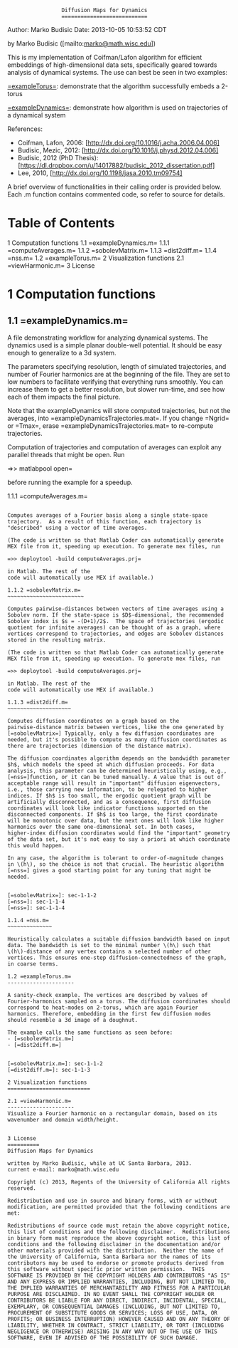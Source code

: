                      Diffusion Maps for Dynamics
                     ===========================

Author: Marko Budisic
Date: 2013-10-05 10:53:52 CDT


by Marko Budisic ([mailto:marko@math.wisc.edu])

This is my implementation of Coifman/Lafon algorithm for efficient
embeddings of high-dimensional data sets, specifically geared towards
analysis of dynamical systems. The use can best be seen in two
examples:

[=exampleTorus=]: demonstrate that the algorithm successfully embeds a 2-torus

[=exampleDynamics=]: demonstrate how algorithm is used on trajectories of a dynamical system

References:
- Coifman, Lafon, 2006: [http://dx.doi.org/10.1016/j.acha.2006.04.006]
- Budisic, Mezic, 2012: [http://dx.doi.org/10.1016/j.physd.2012.04.006]
- Budisic, 2012 (PhD Thesis): [https://dl.dropbox.com/u/14017882/budisic_2012_dissertation.pdf]
- Lee, 2010, [http://dx.doi.org/10.1198/jasa.2010.tm09754] 

A brief overview of functionalities in their calling order is provided
below. Each .m function contains commented code, so refer to source
for details.


[=exampleTorus=]: sec-1-2
[=exampleDynamics=]: sec-1-1

Table of Contents
=================
1 Computation functions
    1.1 =exampleDynamics.m=
        1.1.1 =computeAverages.m=
        1.1.2 =sobolevMatrix.m=
        1.1.3 =dist2diff.m=
        1.1.4 =nss.m=
    1.2 =exampleTorus.m=
2 Visualization functions
    2.1 =viewHarmonic.m=
3 License


1 Computation functions 
========================

1.1 =exampleDynamics.m= 
------------------------
A file demonstrating workflow for analyzing dynamical systems. The
dynamics used is a simple planar double-well potential. It should be
easy enough to generalize to a 3d system.

The parameters specifying resolution, length of simulated
trajectories, and number of Fourier harmonics are at the beginning of
the file. They are set to low numbers to facilitate verifying that
everything runs smoothly. You can increase them to get a better
resolution, but slower run-time, and see how each of them impacts the
final picture.

Note that the exampleDynamics will store computed trajectories, but
not the averages, into =exampleDynamicsTrajectories.mat=. If you
change =Ngrid= or =Tmax=, erase =exampleDynamicsTrajectories.mat= to
re-compute trajectories.

Computation of trajectories and computation of averages can exploit any parallel threads that might be open. Run

=>> matlabpool open=

before running the example for a speedup.

1.1.1 =computeAverages.m= 
~~~~~~~~~~~~~~~~~~~~~~~~~~

Computes averages of a Fourier basis along a single state-space
trajectory.  As a result of this function, each trajectory is
"described" using a vector of time averages.

(The code is written so that Matlab Coder can automatically generate
MEX file from it, speeding up execution. To generate mex files, run

=>> deploytool -build computeAverages.prj=

in Matlab. The rest of the
code will automatically use MEX if available.)

1.1.2 =sobolevMatrix.m= 
~~~~~~~~~~~~~~~~~~~~~~~~

Computes pairwise-distances between vectors of time averages using a
Sobolev norm. If the state-space is $D$-dimensional, the recommended
Sobolev index is $s = -(D+1)/2$.  The space of trajectories (ergodic
quotient for infinite averages) can be thought of as a graph, where
vertices correspond to trajectories, and edges are Sobolev distances
stored in the resulting matrix.

(The code is written so that Matlab Coder can automatically generate
MEX file from it, speeding up execution. To generate mex files, run

=>> deploytool -build computeAverages.prj=

in Matlab. The rest of the
code will automatically use MEX if available.)

1.1.3 =dist2diff.m= 
~~~~~~~~~~~~~~~~~~~~

Computes diffusion coordinates on a graph based on the
pairwise-distance matrix between vertices, like the one generated by
[=sobolevMatrix=] Typically, only a few diffusion coordinates are
needed, but it's possible to compute as many diffusion coordinates as
there are trajectories (dimension of the distance matrix).

The diffusion coordinates algorithm depends on the bandwidth parameter
$h$, which models the speed at which diffusion proceeds. For data
analysis, this parameter can be determined heuristically using, e.g.,
[=nss=]function, or it can be tuned manually. A value that is out of
acceptable range will result in "important" diffusion eigenvectors,
i.e., those carrying new information, to be relegated to higher
indices. If $h$ is too small, the ergodic quotient graph will be
artificially disconnected, and as a consequence, first diffusion
coordinates will look like indicator functions supported on the
disconnected components. If $h$ is too large, the first coordinate
will be monotonic over data, but the next ones will look like higher
harmonics over the same one-dimensional set. In both cases,
higher-index diffusion coordinates would find the "important" geometry
of the data set, but it's not easy to say a priori at which coordinate
this would happen.

In any case, the algorithm is tolerant to order-of-magnitude changes
in \(h\), so the choice is not that crucial. The heuristic algorithm
[=nss=] gives a good starting point for any tuning that might be needed.


[=sobolevMatrix=]: sec-1-1-2
[=nss=]: sec-1-1-4
[=nss=]: sec-1-1-4

1.1.4 =nss.m= 
~~~~~~~~~~~~~~

Heuristically calculates a suitable diffusion bandwidth based on input
data. The bandwidth is set to the minimal number \(h\) such that
\(h\)-distance of any vertex contains a selected number of other
vertices. This ensures one-step diffusion-connectedness of the graph,
in coarse terms.

1.2 =exampleTorus.m= 
---------------------

A sanity-check example. The vertices are described by values of
Fourier-harmonics sampled on a torus. The diffusion coordinates should
correspond to heat-modes on 2-torus, which are again Fourier
harmonics. Therefore, embedding in the first few diffusion modes
should resemble a 3d image of a doughnut.

The example calls the same functions as seen before:
- [=sobolevMatrix.m=]
- [=dist2diff.m=]


[=sobolevMatrix.m=]: sec-1-1-2
[=dist2diff.m=]: sec-1-1-3

2 Visualization functions 
==========================

2.1 =viewHarmonic.m= 
---------------------
Visualize a Fourier harmonic on a rectangular domain, based on its
wavenumber and domain width/height.


3 License 
==========
Diffusion Maps for Dynamics

written by Marko Budisic, while at UC Santa Barbara, 2013.
current e-mail: marko@math.wisc.edu

Copyright (c) 2013, Regents of the University of California All rights
reserved.

Redistribution and use in source and binary forms, with or without
modification, are permitted provided that the following conditions are
met:

Redistributions of source code must retain the above copyright notice,
this list of conditions and the following disclaimer.  Redistributions
in binary form must reproduce the above copyright notice, this list of
conditions and the following disclaimer in the documentation and/or
other materials provided with the distribution.  Neither the name of
the University of California, Santa Barbara nor the names of its
contributors may be used to endorse or promote products derived from
this software without specific prior written permission.  THIS
SOFTWARE IS PROVIDED BY THE COPYRIGHT HOLDERS AND CONTRIBUTORS "AS IS"
AND ANY EXPRESS OR IMPLIED WARRANTIES, INCLUDING, BUT NOT LIMITED TO,
THE IMPLIED WARRANTIES OF MERCHANTABILITY AND FITNESS FOR A PARTICULAR
PURPOSE ARE DISCLAIMED. IN NO EVENT SHALL THE COPYRIGHT HOLDER OR
CONTRIBUTORS BE LIABLE FOR ANY DIRECT, INDIRECT, INCIDENTAL, SPECIAL,
EXEMPLARY, OR CONSEQUENTIAL DAMAGES (INCLUDING, BUT NOT LIMITED TO,
PROCUREMENT OF SUBSTITUTE GOODS OR SERVICES; LOSS OF USE, DATA, OR
PROFITS; OR BUSINESS INTERRUPTION) HOWEVER CAUSED AND ON ANY THEORY OF
LIABILITY, WHETHER IN CONTRACT, STRICT LIABILITY, OR TORT (INCLUDING
NEGLIGENCE OR OTHERWISE) ARISING IN ANY WAY OUT OF THE USE OF THIS
SOFTWARE, EVEN IF ADVISED OF THE POSSIBILITY OF SUCH DAMAGE.



